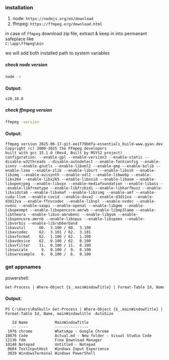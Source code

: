 ### installation  
1. node: `https://nodejs.org/en/download`  
2. ffmpeg: `https://ffmpeg.org/download.html`  

in case of `ffmpeg` download zip file, extract & keep in into permanant safeplace like  
`C:\app\ffmpeg\bin`     

we will add both installed path to system variables  
##### check node version  
```bash
node -v
```  
#### Output:  
```console
v20.18.0
```  
##### check ffmpeg version  
```bash
ffmpeg -version
```  
#### Output:  
```console
ffmpeg version 2025-06-17-git-ee1f79b0fa-essentials_build-www.gyan.dev Copyright (c) 2000-2025 the FFmpeg developers
built with gcc 15.1.0 (Rev4, Built by MSYS2 project)
configuration: --enable-gpl --enable-version3 --enable-static --disable-w32threads --disable-autodetect --enable-fontconfig --enable-iconv --enable-gnutls --enable-libxml2 --enable-gmp --enable-bzlib --enable-lzma --enable-zlib --enable-libsrt --enable-libssh --enable-libzmq --enable-avisynth --enable-sdl2 --enable-libwebp --enable-libx264 --enable-libx265 --enable-libxvid --enable-libaom --enable-libopenjpeg --enable-libvpx --enable-mediafoundation --enable-libass --enable-libfreetype --enable-libfribidi --enable-libharfbuzz --enable-libvidstab --enable-libvmaf --enable-libzimg --enable-amf --enable-cuda-llvm --enable-cuvid --enable-dxva2 --enable-d3d11va --enable-d3d12va --enable-ffnvcodec --enable-libvpl --enable-nvdec --enable-nvenc --enable-vaapi --enable-openal --enable-libgme --enable-libopenmpt --enable-libopencore-amrwb --enable-libmp3lame --enable-libtheora --enable-libvo-amrwbenc --enable-libgsm --enable-libopencore-amrnb --enable-libopus --enable-libspeex --enable-libvorbis --enable-librubberband
libavutil      60.  3.100 / 60.  3.100
libavcodec     62.  3.101 / 62.  3.101
libavformat    62.  1.100 / 62.  1.100
libavdevice    62.  0.100 / 62.  0.100
libavfilter    11.  0.100 / 11.  0.100
libswscale      9.  0.100 /  9.  0.100
libswresample   6.  0.100 /  6.  0.100
```  

### get appnames  
powershell:  
```bash
Get-Process | Where-Object {$_.mainWindowTitle} | Format-Table Id, Name, mainWindowtitle -AutoSize
```  
#### Output:  
```console
PS C:\Users\RaSkull> Get-Process | Where-Object {$_.mainWindowTitle} | Format-Table Id, Name, mainWindowtitle -AutoSize

   Id Name            MainWindowTitle
   -- ----            ---------------
 1976 chrome          WhatsApp - Google Chrome
10876 Code            Actual.md - New folder - Visual Studio Code
12136 fdm             Free Download Manager
10148 Notepad         Untitled - Notepad
 8604 TextInputHost   Windows Input Experience
 3020 WindowsTerminal Windows PowerShell
```  